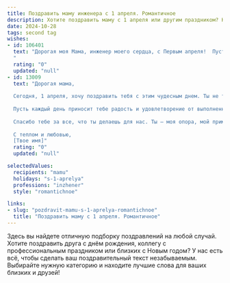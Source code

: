 ```yaml
---
title: Поздравить маму инженера с 1 апреля. Романтичное
description: Хотите поздравить маму с 1 апреля или другим праздником? Наш ИИ создаст незабываемое поздравление, а вы обязательно выделитесь среди других.  
date: 2024-10-28
tags: second tag
wishes:
- id: 106401
  text: "Дорогая моя Мама, инженер моего сердца, с Первым апреля!  Пусть этот день, полный шуток и улыбок, станет лишь преддверием к весне нашей любви, тёплой и нежной, как распускающиеся почки.  Ты – моя опора, мой вдохновитель,  женщина, чья сила и ум поражают меня каждый день.  Целую тебя крепко-крепко и желаю тебе океана счастья и безграничной радости!
  "
  rating: "0"
  updated: "null"
- id: 13009
  text: "Дорогая мама,
  
  Сегодня, 1 апреля, хочу поздравить тебя с этим чудесным днем. Ты не только мама, но и прекрасный инженер, чья профессиональная деятельность всегда наполнена творчеством и изобретательностью. Твои руки творят чудеса, а твои проекты вдохновляют.
  
  Пусть каждый день приносит тебе радость и удовлетворение от выполненной работы. Твоя любовь к жизни и к нам, твоим детям, делает мир вокруг нас ярче и теплее.
  
  Спасибо тебе за все, что ты делаешь для нас. Ты – моя опора, мой пример и моя любовь. Пусть этот день принесет тебе столько же счастья, сколько ты даришь другим.
  
  С теплом и любовью,
  [Твое имя]"
  rating: "0"
  updated: "null"

selectedValues:
  recipients: "mamu"
  holidays: "s-1-aprelya"
  professions: "inzhener"
  style: "romantichnoe"

links:
- slug: "pozdravit-mamu-s-1-aprelya-romantichnoe"
  title: "Поздравить маму с 1 апреля. Романтичное"
---
```


Здесь вы найдете отличную подборку поздравлений на любой случай.
Хотите поздравить друга с днём рождения, коллегу с профессиональным праздником или близких с Новым годом? У нас есть всё, чтобы сделать ваш поздравительный текст незабываемым. Выбирайте нужную категорию и находите лучшие слова для ваших близких и друзей!
